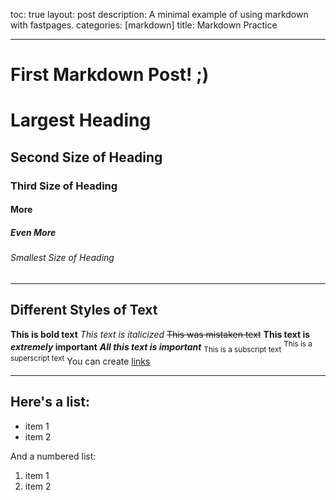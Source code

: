 toc: true
layout: post
description: A minimal example of using markdown with fastpages.
categories: [markdown]
title: Markdown Practice

---

# First Markdown Post! ;)

 

# Largest Heading
## Second Size of Heading
### Third Size of Heading
####  More
##### Even More
###### Smallest Size of Heading


---



## Different Styles of Text
**This is bold text**
*This text is italicized*
~~This was mistaken text~~
**This text is _extremely_ important**
***All this text is important***
<sub>This is a subscript text</sub>
<sup>This is a superscript text</sup>
You can create [links](https://jesa06.github.io/andafp/)


---

## Here's a list:

- item 1
- item 2

And a numbered list:

1. item 1
1. item 2


